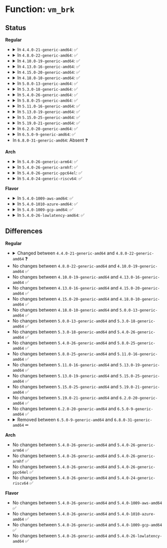 # Function: <code>vm_brk</code>

## Status
<b>Regular</b>
<ul>
<li>
<details>
<summary>In <code>4.4.0-21-generic-amd64</code>: ✅</summary>

```c
long unsigned int vm_brk(long unsigned int addr, long unsigned int len)
```

```json
{
  "name": "vm_brk",
  "collision_type": "Unique Global",
  "inline_type": "No",
  "funcs": [
    {
      "addr": 18446744071580707872,
      "name": "vm_brk",
      "external": true,
      "loc": "mm/mmap.c:2822",
      "file": "mm/mmap.c",
      "inline": "seen, unknown",
      "caller_inline": [],
      "caller_func": [
        "fs/binfmt_elf.c:set_brk",
        "fs/binfmt_elf.c:load_elf_library",
        "fs/binfmt_elf.c:load_elf_binary",
        "fs/compat_binfmt_elf.c:set_brk",
        "fs/compat_binfmt_elf.c:load_elf_library",
        "fs/compat_binfmt_elf.c:load_elf_binary"
      ]
    }
  ],
  "symbols": [
    {
      "addr": 18446744071580707872,
      "name": "vm_brk",
      "section": ".text",
      "bind": "STB_GLOBAL",
      "size": 122
    }
  ]
}
```
</details>
</li>
<li>
<details>
<summary>In <code>4.8.0-22-generic-amd64</code>: ✅</summary>

```c
int vm_brk(long unsigned int addr, long unsigned int len)
```

```json
{
  "name": "vm_brk",
  "collision_type": "Unique Global",
  "inline_type": "No",
  "funcs": [
    {
      "addr": 18446744071580824416,
      "name": "vm_brk",
      "external": true,
      "loc": "mm/mmap.c:2756",
      "file": "mm/mmap.c",
      "inline": "seen, unknown",
      "caller_inline": [],
      "caller_func": [
        "fs/binfmt_elf.c:load_elf_library",
        "fs/binfmt_elf.c:load_elf_binary",
        "fs/binfmt_elf.c:set_brk",
        "fs/compat_binfmt_elf.c:load_elf_library",
        "fs/compat_binfmt_elf.c:load_elf_binary",
        "fs/compat_binfmt_elf.c:set_brk"
      ]
    }
  ],
  "symbols": [
    {
      "addr": 18446744071580824416,
      "name": "vm_brk",
      "section": ".text",
      "bind": "STB_GLOBAL",
      "size": 142
    }
  ]
}
```
</details>
</li>
<li>
<details>
<summary>In <code>4.10.0-19-generic-amd64</code>: ✅</summary>

```c
int vm_brk(long unsigned int addr, long unsigned int len)
```

```json
{
  "name": "vm_brk",
  "collision_type": "Unique Global",
  "inline_type": "No",
  "funcs": [
    {
      "addr": 18446744071580889920,
      "name": "vm_brk",
      "external": true,
      "loc": "mm/mmap.c:2909",
      "file": "mm/mmap.c",
      "inline": "seen, unknown",
      "caller_inline": [],
      "caller_func": [
        "fs/binfmt_elf.c:load_elf_library",
        "fs/binfmt_elf.c:load_elf_binary",
        "fs/binfmt_elf.c:set_brk",
        "fs/compat_binfmt_elf.c:load_elf_library",
        "fs/compat_binfmt_elf.c:load_elf_binary",
        "fs/compat_binfmt_elf.c:set_brk"
      ]
    }
  ],
  "symbols": [
    {
      "addr": 18446744071580889920,
      "name": "vm_brk",
      "section": ".text",
      "bind": "STB_GLOBAL",
      "size": 142
    }
  ]
}
```
</details>
</li>
<li>
<details>
<summary>In <code>4.13.0-16-generic-amd64</code>: ✅</summary>

```c
int vm_brk(long unsigned int addr, long unsigned int len)
```

```json
{
  "name": "vm_brk",
  "collision_type": "Unique Global",
  "inline_type": "No",
  "funcs": [
    {
      "addr": 18446744071580934672,
      "name": "vm_brk",
      "external": true,
      "loc": "mm/mmap.c:2975",
      "file": "mm/mmap.c",
      "inline": "seen, unknown",
      "caller_inline": [],
      "caller_func": [
        "fs/binfmt_elf.c:load_elf_library",
        "fs/compat_binfmt_elf.c:load_elf_library"
      ]
    }
  ],
  "symbols": [
    {
      "addr": 18446744071580934672,
      "name": "vm_brk",
      "section": ".text",
      "bind": "STB_GLOBAL",
      "size": 18
    }
  ]
}
```
</details>
</li>
<li>
<details>
<summary>In <code>4.15.0-20-generic-amd64</code>: ✅</summary>

```c
int vm_brk(long unsigned int addr, long unsigned int len)
```

```json
{
  "name": "vm_brk",
  "collision_type": "Unique Global",
  "inline_type": "No",
  "funcs": [
    {
      "addr": 18446744071581034432,
      "name": "vm_brk",
      "external": true,
      "loc": "mm/mmap.c:3001",
      "file": "mm/mmap.c",
      "inline": "seen, unknown",
      "caller_inline": [],
      "caller_func": [
        "fs/binfmt_elf.c:load_elf_library",
        "fs/compat_binfmt_elf.c:load_elf_library"
      ]
    }
  ],
  "symbols": [
    {
      "addr": 18446744071581034432,
      "name": "vm_brk",
      "section": ".text",
      "bind": "STB_GLOBAL",
      "size": 18
    }
  ]
}
```
</details>
</li>
<li>
<details>
<summary>In <code>4.18.0-10-generic-amd64</code>: ✅</summary>

```c
int vm_brk(long unsigned int addr, long unsigned int len)
```

```json
{
  "name": "vm_brk",
  "collision_type": "Unique Global",
  "inline_type": "No",
  "funcs": [
    {
      "addr": 18446744071581169040,
      "name": "vm_brk",
      "external": true,
      "loc": "mm/mmap.c:3050",
      "file": "mm/mmap.c",
      "inline": "seen, unknown",
      "caller_inline": [],
      "caller_func": [
        "fs/binfmt_elf.c:load_elf_library",
        "fs/compat_binfmt_elf.c:load_elf_library"
      ]
    }
  ],
  "symbols": [
    {
      "addr": 18446744071581169040,
      "name": "vm_brk",
      "section": ".text",
      "bind": "STB_GLOBAL",
      "size": 18
    }
  ]
}
```
</details>
</li>
<li>
<details>
<summary>In <code>5.0.0-13-generic-amd64</code>: ✅</summary>

```c
int vm_brk(long unsigned int addr, long unsigned int len)
```

```json
{
  "name": "vm_brk",
  "collision_type": "Unique Global",
  "inline_type": "No",
  "funcs": [
    {
      "addr": 18446744071581249120,
      "name": "vm_brk",
      "external": true,
      "loc": "mm/mmap.c:3096",
      "file": "mm/mmap.c",
      "inline": "seen, unknown",
      "caller_inline": [],
      "caller_func": [
        "fs/binfmt_elf.c:load_elf_library",
        "fs/compat_binfmt_elf.c:load_elf_library"
      ]
    }
  ],
  "symbols": [
    {
      "addr": 18446744071581249120,
      "name": "vm_brk",
      "section": ".text",
      "bind": "STB_GLOBAL",
      "size": 18
    }
  ]
}
```
</details>
</li>
<li>
<details>
<summary>In <code>5.3.0-18-generic-amd64</code>: ✅</summary>

```c
int vm_brk(long unsigned int addr, long unsigned int len)
```

```json
{
  "name": "vm_brk",
  "collision_type": "Unique Global",
  "inline_type": "No",
  "funcs": [
    {
      "addr": 18446744071581323824,
      "name": "vm_brk",
      "external": true,
      "loc": "mm/mmap.c:3102",
      "file": "mm/mmap.c",
      "inline": "seen, unknown",
      "caller_inline": [],
      "caller_func": [
        "fs/binfmt_elf.c:load_elf_library",
        "fs/compat_binfmt_elf.c:load_elf_library"
      ]
    }
  ],
  "symbols": [
    {
      "addr": 18446744071581323824,
      "name": "vm_brk",
      "section": ".text",
      "bind": "STB_GLOBAL",
      "size": 18
    }
  ]
}
```
</details>
</li>
<li>
<details>
<summary>In <code>5.4.0-26-generic-amd64</code>: ✅</summary>

```c
int vm_brk(long unsigned int addr, long unsigned int len)
```

```json
{
  "name": "vm_brk",
  "collision_type": "Unique Global",
  "inline_type": "No",
  "funcs": [
    {
      "addr": 18446744071581383168,
      "name": "vm_brk",
      "external": true,
      "loc": "mm/mmap.c:3108",
      "file": "mm/mmap.c",
      "inline": "seen, unknown",
      "caller_inline": [],
      "caller_func": [
        "fs/binfmt_elf.c:load_elf_library",
        "fs/compat_binfmt_elf.c:load_elf_library"
      ]
    }
  ],
  "symbols": [
    {
      "addr": 18446744071581383168,
      "name": "vm_brk",
      "section": ".text",
      "bind": "STB_GLOBAL",
      "size": 18
    }
  ]
}
```
</details>
</li>
<li>
<details>
<summary>In <code>5.8.0-25-generic-amd64</code>: ✅</summary>

```c
int vm_brk(long unsigned int addr, long unsigned int len)
```

```json
{
  "name": "vm_brk",
  "collision_type": "Unique Global",
  "inline_type": "No",
  "funcs": [
    {
      "addr": 18446744071581579328,
      "name": "vm_brk",
      "external": true,
      "loc": "mm/mmap.c:3119",
      "file": "mm/mmap.c",
      "inline": "seen, unknown",
      "caller_inline": [],
      "caller_func": [
        "fs/binfmt_elf.c:load_elf_library",
        "fs/compat_binfmt_elf.c:load_elf_library"
      ]
    }
  ],
  "symbols": [
    {
      "addr": 18446744071581579328,
      "name": "vm_brk",
      "section": ".text",
      "bind": "STB_GLOBAL",
      "size": 18
    }
  ]
}
```
</details>
</li>
<li>
<details>
<summary>In <code>5.11.0-16-generic-amd64</code>: ✅</summary>

```c
int vm_brk(long unsigned int addr, long unsigned int len)
```

```json
{
  "name": "vm_brk",
  "collision_type": "Unique Global",
  "inline_type": "No",
  "funcs": [
    {
      "addr": 18446744071581624928,
      "name": "vm_brk",
      "external": true,
      "loc": "mm/mmap.c:3177",
      "file": "mm/mmap.c",
      "inline": "seen, unknown",
      "caller_inline": [],
      "caller_func": [
        "fs/binfmt_elf.c:load_elf_library",
        "fs/compat_binfmt_elf.c:load_elf_library"
      ]
    }
  ],
  "symbols": [
    {
      "addr": 18446744071581624928,
      "name": "vm_brk",
      "section": ".text",
      "bind": "STB_GLOBAL",
      "size": 18
    }
  ]
}
```
</details>
</li>
<li>
<details>
<summary>In <code>5.13.0-19-generic-amd64</code>: ✅</summary>

```c
int vm_brk(long unsigned int addr, long unsigned int len)
```

```json
{
  "name": "vm_brk",
  "collision_type": "Unique Global",
  "inline_type": "No",
  "funcs": [
    {
      "addr": 18446744071581649424,
      "name": "vm_brk",
      "external": true,
      "loc": "mm/mmap.c:3148",
      "file": "mm/mmap.c",
      "inline": "seen, unknown",
      "caller_inline": [],
      "caller_func": [
        "fs/binfmt_elf.c:load_elf_library",
        "fs/compat_binfmt_elf.c:load_elf_library"
      ]
    }
  ],
  "symbols": [
    {
      "addr": 18446744071581649424,
      "name": "vm_brk",
      "section": ".text",
      "bind": "STB_GLOBAL",
      "size": 18
    }
  ]
}
```
</details>
</li>
<li>
<details>
<summary>In <code>5.15.0-25-generic-amd64</code>: ✅</summary>

```c
int vm_brk(long unsigned int addr, long unsigned int len)
```

```json
{
  "name": "vm_brk",
  "collision_type": "Unique Global",
  "inline_type": "No",
  "funcs": [
    {
      "addr": 18446744071581917552,
      "name": "vm_brk",
      "external": true,
      "loc": "mm/mmap.c:3134",
      "file": "mm/mmap.c",
      "inline": "seen, unknown",
      "caller_inline": [],
      "caller_func": [
        "fs/binfmt_elf.c:load_elf_library",
        "fs/compat_binfmt_elf.c:load_elf_library"
      ]
    }
  ],
  "symbols": [
    {
      "addr": 18446744071581917552,
      "name": "vm_brk",
      "section": ".text",
      "bind": "STB_GLOBAL",
      "size": 18
    }
  ]
}
```
</details>
</li>
<li>
<details>
<summary>In <code>5.19.0-21-generic-amd64</code>: ✅</summary>

```c
int vm_brk(long unsigned int addr, long unsigned int len)
```

```json
{
  "name": "vm_brk",
  "collision_type": "Unique Global",
  "inline_type": "No",
  "funcs": [
    {
      "addr": 18446744071582324064,
      "name": "vm_brk",
      "external": true,
      "loc": "mm/mmap.c:3134",
      "file": "mm/mmap.c",
      "inline": "seen, unknown",
      "caller_inline": [],
      "caller_func": [
        "fs/binfmt_elf.c:load_elf_library",
        "fs/compat_binfmt_elf.c:load_elf_library"
      ]
    }
  ],
  "symbols": [
    {
      "addr": 18446744071582324064,
      "name": "vm_brk",
      "section": ".text",
      "bind": "STB_GLOBAL",
      "size": 28
    }
  ]
}
```
</details>
</li>
<li>
<details>
<summary>In <code>6.2.0-20-generic-amd64</code>: ✅</summary>

```c
int vm_brk(long unsigned int addr, long unsigned int len)
```

```json
{
  "name": "vm_brk",
  "collision_type": "Unique Global",
  "inline_type": "No",
  "funcs": [
    {
      "addr": 18446744071582822608,
      "name": "vm_brk",
      "external": true,
      "loc": "mm/mmap.c:3073",
      "file": "mm/mmap.c",
      "inline": "seen, unknown",
      "caller_inline": [],
      "caller_func": [
        "fs/binfmt_elf.c:load_elf_library",
        "fs/compat_binfmt_elf.c:load_elf_library"
      ]
    }
  ],
  "symbols": [
    {
      "addr": 18446744071582822608,
      "name": "vm_brk",
      "section": ".text",
      "bind": "STB_GLOBAL",
      "size": 28
    }
  ]
}
```
</details>
</li>
<li>
<details>
<summary>In <code>6.5.0-9-generic-amd64</code>: ✅</summary>

```c
int vm_brk(long unsigned int addr, long unsigned int len)
```

```json
{
  "name": "vm_brk",
  "collision_type": "Unique Global",
  "inline_type": "No",
  "funcs": [
    {
      "addr": 18446744071583036192,
      "name": "vm_brk",
      "external": true,
      "loc": "mm/mmap.c:3165",
      "file": "mm/mmap.c",
      "inline": "seen, unknown",
      "caller_inline": [],
      "caller_func": [
        "fs/binfmt_elf.c:load_elf_library",
        "fs/compat_binfmt_elf.c:load_elf_library"
      ]
    }
  ],
  "symbols": [
    {
      "addr": 18446744071583036192,
      "name": "vm_brk",
      "section": ".text",
      "bind": "STB_GLOBAL",
      "size": 28
    }
  ]
}
```
</details>
</li>
<li>
In <code>6.8.0-31-generic-amd64</code>: Absent ❓
</li>
</ul>
<b>Arch</b>
<ul>
<li>
<details>
<summary>In <code>5.4.0-26-generic-arm64</code>: ✅</summary>

```c
int vm_brk(long unsigned int addr, long unsigned int len)
```

```json
{
  "name": "vm_brk",
  "collision_type": "Unique Global",
  "inline_type": "No",
  "funcs": [
    {
      "addr": 18446603336492790072,
      "name": "vm_brk",
      "external": true,
      "loc": "mm/mmap.c:3108",
      "file": "mm/mmap.c",
      "inline": "seen, unknown",
      "caller_inline": [],
      "caller_func": [
        "fs/binfmt_elf.c:load_elf_library",
        "fs/compat_binfmt_elf.c:load_elf_library"
      ]
    }
  ],
  "symbols": [
    {
      "addr": 18446603336492790072,
      "name": "vm_brk",
      "section": ".text",
      "bind": "STB_GLOBAL",
      "size": 56
    }
  ]
}
```
</details>
</li>
<li>
<details>
<summary>In <code>5.4.0-26-generic-armhf</code>: ✅</summary>

```c
int vm_brk(long unsigned int addr, long unsigned int len)
```

```json
{
  "name": "vm_brk",
  "collision_type": "Unique Global",
  "inline_type": "No",
  "funcs": [
    {
      "addr": 3226605524,
      "name": "vm_brk",
      "external": true,
      "loc": "mm/mmap.c:3108",
      "file": "mm/mmap.c",
      "inline": "seen, unknown",
      "caller_inline": [],
      "caller_func": [
        "fs/binfmt_elf.c:load_elf_library"
      ]
    }
  ],
  "symbols": [
    {
      "addr": 3226605524,
      "name": "vm_brk",
      "section": ".text",
      "bind": "STB_GLOBAL",
      "size": 32
    }
  ]
}
```
</details>
</li>
<li>
<details>
<summary>In <code>5.4.0-26-generic-ppc64el</code>: ✅</summary>

```c
int vm_brk(long unsigned int addr, long unsigned int len)
```

```json
{
  "name": "vm_brk",
  "collision_type": "Unique Global",
  "inline_type": "No",
  "funcs": [
    {
      "addr": 13835058055286160032,
      "name": "vm_brk",
      "external": true,
      "loc": "mm/mmap.c:3108",
      "file": "mm/mmap.c",
      "inline": "seen, unknown",
      "caller_inline": [],
      "caller_func": [
        "fs/binfmt_elf.c:load_elf_library",
        "fs/compat_binfmt_elf.c:load_elf_library"
      ]
    }
  ],
  "symbols": [
    {
      "addr": 13835058055286160032,
      "name": "vm_brk",
      "section": ".text",
      "bind": "STB_GLOBAL",
      "size": 24
    }
  ]
}
```
</details>
</li>
<li>
<details>
<summary>In <code>5.4.0-24-generic-riscv64</code>: ✅</summary>

```c
int vm_brk(long unsigned int addr, long unsigned int len)
```

```json
{
  "name": "vm_brk",
  "collision_type": "Unique Global",
  "inline_type": "No",
  "funcs": [
    {
      "addr": 18446743936272760170,
      "name": "vm_brk",
      "external": true,
      "loc": "mm/mmap.c:3108",
      "file": "mm/mmap.c",
      "inline": "seen, unknown",
      "caller_inline": [],
      "caller_func": [
        "fs/binfmt_elf.c:load_elf_library"
      ]
    }
  ],
  "symbols": [
    {
      "addr": 18446743936272760170,
      "name": "vm_brk",
      "section": ".text",
      "bind": "STB_GLOBAL",
      "size": 52
    }
  ]
}
```
</details>
</li>
</ul>
<b>Flavor</b>
<ul>
<li>
<details>
<summary>In <code>5.4.0-1009-aws-amd64</code>: ✅</summary>

```c
int vm_brk(long unsigned int addr, long unsigned int len)
```

```json
{
  "name": "vm_brk",
  "collision_type": "Unique Global",
  "inline_type": "No",
  "funcs": [
    {
      "addr": 18446744071581352016,
      "name": "vm_brk",
      "external": true,
      "loc": "mm/mmap.c:3108",
      "file": "mm/mmap.c",
      "inline": "seen, unknown",
      "caller_inline": [],
      "caller_func": [
        "fs/binfmt_elf.c:load_elf_library",
        "fs/compat_binfmt_elf.c:load_elf_library"
      ]
    }
  ],
  "symbols": [
    {
      "addr": 18446744071581352016,
      "name": "vm_brk",
      "section": ".text",
      "bind": "STB_GLOBAL",
      "size": 18
    }
  ]
}
```
</details>
</li>
<li>
<details>
<summary>In <code>5.4.0-1010-azure-amd64</code>: ✅</summary>

```c
int vm_brk(long unsigned int addr, long unsigned int len)
```

```json
{
  "name": "vm_brk",
  "collision_type": "Unique Global",
  "inline_type": "No",
  "funcs": [
    {
      "addr": 18446744071581295728,
      "name": "vm_brk",
      "external": true,
      "loc": "mm/mmap.c:3108",
      "file": "mm/mmap.c",
      "inline": "seen, unknown",
      "caller_inline": [],
      "caller_func": [
        "fs/binfmt_elf.c:load_elf_library",
        "fs/compat_binfmt_elf.c:load_elf_library"
      ]
    }
  ],
  "symbols": [
    {
      "addr": 18446744071581295728,
      "name": "vm_brk",
      "section": ".text",
      "bind": "STB_GLOBAL",
      "size": 18
    }
  ]
}
```
</details>
</li>
<li>
<details>
<summary>In <code>5.4.0-1009-gcp-amd64</code>: ✅</summary>

```c
int vm_brk(long unsigned int addr, long unsigned int len)
```

```json
{
  "name": "vm_brk",
  "collision_type": "Unique Global",
  "inline_type": "No",
  "funcs": [
    {
      "addr": 18446744071581343216,
      "name": "vm_brk",
      "external": true,
      "loc": "mm/mmap.c:3108",
      "file": "mm/mmap.c",
      "inline": "seen, unknown",
      "caller_inline": [],
      "caller_func": [
        "fs/binfmt_elf.c:load_elf_library",
        "fs/compat_binfmt_elf.c:load_elf_library"
      ]
    }
  ],
  "symbols": [
    {
      "addr": 18446744071581343216,
      "name": "vm_brk",
      "section": ".text",
      "bind": "STB_GLOBAL",
      "size": 18
    }
  ]
}
```
</details>
</li>
<li>
<details>
<summary>In <code>5.4.0-26-lowlatency-amd64</code>: ✅</summary>

```c
int vm_brk(long unsigned int addr, long unsigned int len)
```

```json
{
  "name": "vm_brk",
  "collision_type": "Unique Global",
  "inline_type": "No",
  "funcs": [
    {
      "addr": 18446744071581407152,
      "name": "vm_brk",
      "external": true,
      "loc": "mm/mmap.c:3108",
      "file": "mm/mmap.c",
      "inline": "seen, unknown",
      "caller_inline": [],
      "caller_func": [
        "fs/binfmt_elf.c:load_elf_library",
        "fs/compat_binfmt_elf.c:load_elf_library"
      ]
    }
  ],
  "symbols": [
    {
      "addr": 18446744071581407152,
      "name": "vm_brk",
      "section": ".text",
      "bind": "STB_GLOBAL",
      "size": 18
    }
  ]
}
```
</details>
</li>
</ul>

## Differences
<b>Regular</b>
<ul>
<li>
<details>
<summary>Changed between <code>4.4.0-21-generic-amd64</code> and <code>4.8.0-22-generic-amd64</code> ❓</summary>
<ul>
<li>
<b>Return type changed. </b>
<code>long unsigned int</code> ➡️ <code>int</code>
</li>
</ul>
</details>
</li>
<li>
No changes between <code>4.8.0-22-generic-amd64</code> and <code>4.10.0-19-generic-amd64</code> ✅
</li>
<li>
No changes between <code>4.10.0-19-generic-amd64</code> and <code>4.13.0-16-generic-amd64</code> ✅
</li>
<li>
No changes between <code>4.13.0-16-generic-amd64</code> and <code>4.15.0-20-generic-amd64</code> ✅
</li>
<li>
No changes between <code>4.15.0-20-generic-amd64</code> and <code>4.18.0-10-generic-amd64</code> ✅
</li>
<li>
No changes between <code>4.18.0-10-generic-amd64</code> and <code>5.0.0-13-generic-amd64</code> ✅
</li>
<li>
No changes between <code>5.0.0-13-generic-amd64</code> and <code>5.3.0-18-generic-amd64</code> ✅
</li>
<li>
No changes between <code>5.3.0-18-generic-amd64</code> and <code>5.4.0-26-generic-amd64</code> ✅
</li>
<li>
No changes between <code>5.4.0-26-generic-amd64</code> and <code>5.8.0-25-generic-amd64</code> ✅
</li>
<li>
No changes between <code>5.8.0-25-generic-amd64</code> and <code>5.11.0-16-generic-amd64</code> ✅
</li>
<li>
No changes between <code>5.11.0-16-generic-amd64</code> and <code>5.13.0-19-generic-amd64</code> ✅
</li>
<li>
No changes between <code>5.13.0-19-generic-amd64</code> and <code>5.15.0-25-generic-amd64</code> ✅
</li>
<li>
No changes between <code>5.15.0-25-generic-amd64</code> and <code>5.19.0-21-generic-amd64</code> ✅
</li>
<li>
No changes between <code>5.19.0-21-generic-amd64</code> and <code>6.2.0-20-generic-amd64</code> ✅
</li>
<li>
No changes between <code>6.2.0-20-generic-amd64</code> and <code>6.5.0-9-generic-amd64</code> ✅
</li>
<li>
<details>
<summary>Removed between <code>6.5.0-9-generic-amd64</code> and <code>6.8.0-31-generic-amd64</code> ➖</summary>

```c
int vm_brk(long unsigned int addr, long unsigned int len)
```
</details>
</li>
</ul>
<b>Arch</b>
<ul>
<li>
No changes between <code>5.4.0-26-generic-amd64</code> and <code>5.4.0-26-generic-arm64</code> ✅
</li>
<li>
No changes between <code>5.4.0-26-generic-amd64</code> and <code>5.4.0-26-generic-armhf</code> ✅
</li>
<li>
No changes between <code>5.4.0-26-generic-amd64</code> and <code>5.4.0-26-generic-ppc64el</code> ✅
</li>
<li>
No changes between <code>5.4.0-26-generic-amd64</code> and <code>5.4.0-24-generic-riscv64</code> ✅
</li>
</ul>
<b>Flavor</b>
<ul>
<li>
No changes between <code>5.4.0-26-generic-amd64</code> and <code>5.4.0-1009-aws-amd64</code> ✅
</li>
<li>
No changes between <code>5.4.0-26-generic-amd64</code> and <code>5.4.0-1010-azure-amd64</code> ✅
</li>
<li>
No changes between <code>5.4.0-26-generic-amd64</code> and <code>5.4.0-1009-gcp-amd64</code> ✅
</li>
<li>
No changes between <code>5.4.0-26-generic-amd64</code> and <code>5.4.0-26-lowlatency-amd64</code> ✅
</li>
</ul>
